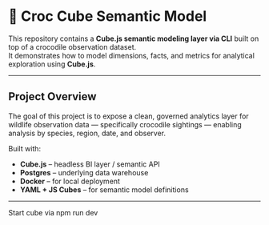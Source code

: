 # 🐊 Croc Cube Semantic Model

This repository contains a **Cube.js semantic modeling layer via CLI** built on top of a crocodile observation dataset.  
It demonstrates how to model dimensions, facts, and metrics for analytical exploration using **Cube.js**.

---

## Project Overview

The goal of this project is to expose a clean, governed analytics layer for wildlife observation data — specifically crocodile sightings — enabling analysis by species, region, date, and observer.

Built with:
- **Cube.js** – headless BI layer / semantic API
- **Postgres** – underlying data warehouse
- **Docker** – for local deployment
- **YAML + JS Cubes** – for semantic model definitions

---

Start cube via npm run dev
